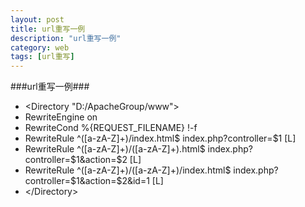 ```yaml
---
layout: post
title: url重写一例
description: "url重写一例"
category: web
tags: [url重写]
---
```

###url重写一例###

* &lt;Directory "D:/ApacheGroup/www"&gt;
* RewriteEngine on
* RewriteCond %{REQUEST_FILENAME} !-f
* RewriteRule ^([a-zA-Z]+)/index.html$  index.php?controller=$1 [L]
* RewriteRule ^([a-zA-Z]+)/([a-zA-Z]+).html$  index.php?controller=$1&action=$2 [L]
* RewriteRule ^([a-zA-Z]+)/([a-zA-Z]+)/index.html$  index.php?controller=$1&action=$2&id=1 [L]
* &lt;/Directory&gt;
